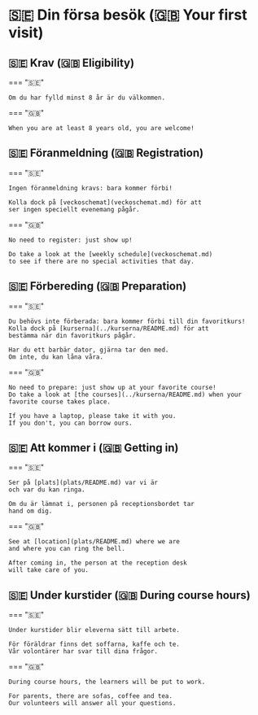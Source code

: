 # 🇸🇪 Din försa besök (🇬🇧 Your first visit)

## 🇸🇪 Krav (🇬🇧 Eligibility)

=== "🇸🇪"

    Om du har fylld minst 8 år är du välkommen.

=== "🇬🇧"

    When you are at least 8 years old, you are welcome!

## 🇸🇪 Föranmeldning (🇬🇧 Registration)

=== "🇸🇪"

    Ingen föranmeldning kravs: bara kommer förbi!

    Kolla dock på [veckoschemat](veckoschemat.md) för att
    ser ingen speciellt evenemang pågår.

=== "🇬🇧"

    No need to register: just show up!

    Do take a look at the [weekly schedule](veckoschemat.md)
    to see if there are no special activities that day.

## 🇸🇪 Förbereding (🇬🇧 Preparation)

=== "🇸🇪"

    Du behövs inte förberada: bara kommer förbi till din favoritkurs!
    Kolla dock på [kurserna](../kurserna/README.md) för att
    bestämma när din favoritkurs pågår.

    Har du ett barbär dator, gjärna tar den med.
    Om inte, du kan låna våra.

=== "🇬🇧"

    No need to prepare: just show up at your favorite course!
    Do take a look at [the courses](../kurserna/README.md) when your
    favorite course takes place.

    If you have a laptop, please take it with you.
    If you don't, you can borrow ours.

## 🇸🇪 Att kommer i (🇬🇧 Getting in)

=== "🇸🇪"

    Ser på [plats](plats/README.md) var vi är
    och var du kan ringa.

    Om du är lämnat i, personen på receptionsbordet tar
    hand om dig.

=== "🇬🇧"

    See at [location](plats/README.md) where we are
    and where you can ring the bell.

    After coming in, the person at the reception desk
    will take care of you.

## 🇸🇪 Under kurstider (🇬🇧 During course hours)

=== "🇸🇪"

    Under kurstider blir eleverna sätt till arbete.

    För föräldrar finns det soffarna, kaffe och te.
    Vår volontärer har svar till dina frågor.

=== "🇬🇧"

    During course hours, the learners will be put to work.

    For parents, there are sofas, coffee and tea.
    Our volunteers will answer all your questions.
